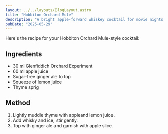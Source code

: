 ```yaml
---
layout: ../../layouts/BlogLayout.astro
title: "Hobbiton Orchard Mule"
description: "A bright apple-forward whiskey cocktail for movie nights."
pubDate: "2025-05-29"
---
```


Here's the recipe for your Hobbiton Orchard Mule-style cocktail:

## Ingredients

- 30 ml Glenfiddich Orchard Experiment
- 60 ml apple juice
- Sugar-free ginger ale to top
- Squeeze of lemon juice
- Thyme sprig

## Method

1. Lightly muddle thyme with appleand lemon juice.
2. Add whisky and ice, stir gently.
3. Top with ginger ale and garnish with apple slice.
